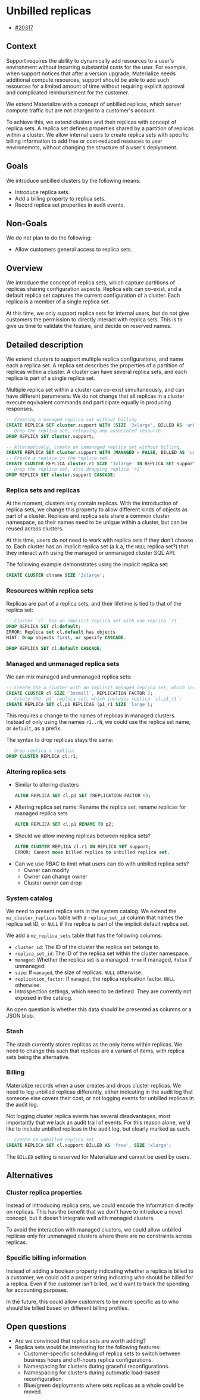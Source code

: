 # Unbilled replicas

- [#20317](https://github.com/MaterializeInc/materialize/issues/20317)

## Context

Support requires the ability to dynamically add resources to a user's environment
without incurring substantial costs for the user. For example, when support
notices that after a version upgrade, Materialize needs additional compute
resources, support should be able to add such resources for a limited amount of
time without requiring explicit approval and complicated reimbursement for the
customer.

We extend Materialize with a concept of unbilled replicas, which server compute
traffic but are not charged to a customer's account.

To achieve this, we extend clusters and their replicas with concept of replica sets.
A replica set defines properties shared by a partition of replicas within a cluster.
We allow internal users to create replica sets with specific billing information to add free or cost-reduced resouces to user environemnts, without changing the structure of a user's deplyoment.

## Goals

We introduce unbilled clusters by the following means:
* Introduce replica sets.
* Add a billing property to replica sets.
* Record replica set properties in audit events.

## Non-Goals

We do not plan to do the following:
* Allow customers general access to replica sets.

## Overview

We introduce the concept of replica sets, which capture partitions
of replicas sharing configuration aspects. Replica sets can co-exist, and a default
replica set captures the current configuration of a cluster. Each replica is a member of a single
replica set.

At this time, we only support replica sets for internal users, but do not
give customers the permission to directly interact with replica sets. This
is to give us time to validate the feature, and decide on reserved names.

## Detailed description

We extend clusters to support multiple replica configurations, and name each a replica set.
A replica set describes the properties of a partition of replicas within a cluster.
A cluster can have several replica sets, and each replica is part of a single replica set.

Multiple replica set within a cluster can co-exist simultaneously, and can have different parameters.
We do not change that all replicas in a cluster execute equivalent commands and participate equally in producing responses.

```sql
-- Creating a managed replica set without billing
CREATE REPLICA SET cluster.support WITH (SIZE '3xlarge', BILLED AS 'unbilled');
-- Drop the replica set, releasing any associated resource.
DROP REPLICA SET cluster.support;

-- Alternatively, create an unmanaged replica set without billing.
CREATE REPLICA SET cluster.support WITH (MANAGED = FALSE, BILLED AS 'unbilled');
-- Create a replica in the replica set.
CREATE CLUSTER REPLICA cluster.r1 SIZE '3xlarge' IN REPLICA SET support;
-- Drop the replica set, also dropping replica `r1`.
DROP REPLICA SET cluster.support CASCADE;
```

### Replica sets and replicas

At the moment, clusters only contain replicas.
With the introduction of replica sets, we change this property to allow different kinds of objects as part of a cluster.
Replicas and replica sets share a common cluster namespace, so their names need to be unique within a cluster, but can be reused across clusters.

At this time, users do not need to work with replica sets if they don't choose to.
Each cluster has an implicit replica set (a.k.a, the `NULL` replica set?) that they interact with using the managed or unmanaged cluster SQL API.

The following example demonstrates using the implicit replica set:
```sql
CREATE CLUSTER clname SIZE '3xlarge';
```

### Resources within replica sets

Replicas are part of a replica sets, and their lifetime is tied to that of the replica set:

```sql
-- Cluster `cl` has an implicit replica set with one replica `r1`
DROP REPLICA SET cl.default;
ERROR: Replica set cl.default has objects
HINT: Drop objects first, or specify CASCADE.

DROP REPLICA SET cl.default CASCADE;
```

### Managed and unmanaged replica sets

We can mix managed and unmanaged replica sets:

```sql
-- Create the a cluster with an implicit managed replica set, which include replicas `cl.r1`, `cl.r2`:
CREATE CLUSTER cl SIZE '3xsmall', REPLICATION FACTOR 2;
-- Create the `p1` replica set, which includes replica `cl.p1_r1`:
CREATE REPLICA SET cl.p1 REPLICAS (p1_r1 SIZE 'large');
```

This requires a change to the names of replicas in managed clusters. Instead of
only using the names `r1..rN`, we could use the replica set name, or `default`, as a
prefix.

The syntax to drop replicas stays the same:

```sql
-- Drop replica a replica:
DROP CLUSTER REPLICA cl.r1;
```

### Altering replica sets

* Similar to altering clusters
  ```sql
  ALTER REPLICA SET cl.p1 SET (REPLICATION FACTOR 0);
  ```
* Altering replica set name: Rename the replica set, rename replicas for managed replica sets
  ```sql
  ALTER REPLICA SET cl.p1 RENAME TO p2;
  ```
* Should we allow moving replicas between replica sets?
  ```sql
  ALTER CLUSTER REPLICA cl.r1 IN REPLICA SET support;
  ERROR: Cannot move billed replica to unbilled replica set.
  ```
* Can we use RBAC to limit what users can do with unbilled replica sets?
  * Owner can modify
  * Owner can change owner
  * Cluster owner can drop

### System catalog

We need to present replica sets in the system catalog.
We extend the `mz_cluster_replicas` table with a `replica_set_id` column that names the replica set ID, or `NULL` if the replica is part of the implicit default replica set.

We add a `mz_replica_sets` table that has the following columns:
* `cluster_id`: The ID of the cluster the replica set belongs to.
* `replica_set_id`: The ID of the replica set within the cluster namespace.
* `managed`: Whether the replica set is a managed. `true` if managed, `false` if unmanaged.
* `size`: If `managed`, the size of replicas. `NULL` otherwise.
* `replication_factor`:  If `managed`, the replica replication factor. `NULL` otherwise.
* Introspection settings, which need to be defined. They are currently not exposed in the catalog.

An open question is whether this data should be presented as columns or a JSON blob.

### Stash

The stash currently stores replicas as the only items within replicas.
We need to change this such that replicas are a variant of items, with replica sets being the alternative.

### Billing

Materialize records when a user creates and drops cluster replicas. We need to
log unbilled replicas differently, either indicating in the audit log that
someone else covers their cost, or not logging events for unbilled replicas in
the audit log.

Not logging cluster replica events has several disadvantages, most importantly
that we lack an audit trail of events. For this reason alone, we'd like to
include unbilled replicas in the audit log, but clearly marked as such.

```sql
-- Create an unbilled replica set
CREATE REPLICA SET cl.support BILLED AS 'free', SIZE 'xlarge';
```

The `BILLED` setting is reserved for Materialize and cannot be used by users.

## Alternatives

### Cluster replica properties

Instead of introducing replica sets, we could encode the information directly on
replicas. This has the benefit that we don't have to introduce a novel concept,
but it doesn't integrate well with managed clusters.

To avoid the interaction with managed clusters, we could allow unbilled replicas
only for unmanaged clusters where there are no constraints across replicas.

### Specific billing information

Instead of adding a boolean property indicating whether a replica is billed to a
customer, we could add a proper string indicating _who_ should be billed for a
replica. Even if the customer isn't billed, we'd want to track the spending for
accounting purposes.

In the future, this could allow customers to be more specific as to who should
be billed based on different billing profiles.

## Open questions

* Are we convinced that replica sets are worth adding?
* Replica sets would be interesting for the following features:
  * Customer-specific scheduling of replica sets to switch between business hours
    and off-hours replica configurations.
  * Namespacing for clusters during graceful reconfigurations.
  * Namespacing for clusters during automatic load-based reconfiguration.
  * Blue/green deployments where sets replicas as a whole could be moved.
